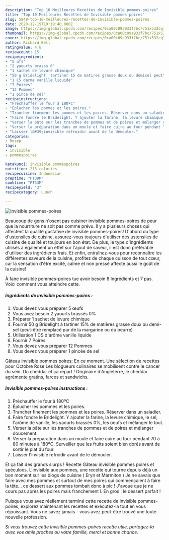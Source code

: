 ```yaml
---
description: "Top 10 Meilleures Recettes de Invisible pommes-poires"
title: "Top 10 Meilleures Recettes de Invisible pommes-poires"
slug: 5948-top-10-meilleures-recettes-de-invisible-pommes-poires
date: 2020-12-19T19:19:40.080Z
image: https://img-global.cpcdn.com/recipes/0ca00c09a933f7bc/751x532cq70/invisible-pommes-poires-photo-principale-de-la-recette.jpg
thumbnail: https://img-global.cpcdn.com/recipes/0ca00c09a933f7bc/751x532cq70/invisible-pommes-poires-photo-principale-de-la-recette.jpg
cover: https://img-global.cpcdn.com/recipes/0ca00c09a933f7bc/751x532cq70/invisible-pommes-poires-photo-principale-de-la-recette.jpg
author: Richard Bell
ratingvalue: 4.8
reviewcount: 15
recipeingredient:
- "5 ufs"
- "2 yaourts brasss 0"
- "1 sachet de levure chimique"
- "50 g Bridelight  tartiner 15 de matires grasse doux ou demisel peuttre remplac par de la margarine ou du beurre"
- "1 CS darme vanille liquide"
- "7 Poires"
- "12 Pommes"
- "1 pince de sel"
recipeinstructions:
- "Préchauffer le four à 180ºC"
- "Éplucher les pommes et les poires."
- "Trancher finement les pommes et les poires. Réserver dans un saladier."
- "Faire fondre le Bridelight. Y ajouter la farine, la levure chimique, le sel, l&#39;arôme de vanille, les yaourts brassés 0%, les oeufs et mélanger le tout."
- "Verser la pâte sur les tranches de pommes et de poires et mélanger doucement."
- "Verser la préparation dans un moule et faire cuire au four pendant 70 à 80 minutes à 180ºC. Surveiller que les fruits soient bien dorés avant de sortir le plat du four."
- "Laisser l&#39;invisible refroidir avant de le démouler."
categories:
- Resep
tags:
- invisible
- pommespoires

katakunci: invisible pommespoires 
nutrition: 213 calories
recipecuisine: Indonesian
preptime: "PT39M"
cooktime: "PT53M"
recipeyield: "3"
recipecategory: Lunch

---
```



![Invisible pommes-poires](https://img-global.cpcdn.com/recipes/0ca00c09a933f7bc/751x532cq70/invisible-pommes-poires-photo-principale-de-la-recette.jpg)

Beaucoup de gens n'osent pas cuisiner invisible pommes-poires de peur que la nourriture ne soit pas comme prévu. Il y a plusieurs choses qui affectent la qualité gustative de invisible pommes-poires! D'abord du type d'ustensiles de cuisine, assurez-vous toujours d'utiliser des ustensiles de cuisine de qualité et toujours en bon état. De plus, le type d'ingrédients utilisés a également un effet sur l'ajout de saveur, il est donc préférable d'utiliser des ingrédients frais. Et enfin, entraînez-vous pour reconnaître les différentes saveurs de la cuisine, profitez de chaque cuisson de tout cœur, car la sensation d'être excité, calme et non pressé affecte aussi le goût de la cuisine!

<!--inarticleads1-->

À faire invisible pommes-poires tue avoir besoin 8 Ingrédients et 7 pas. Voici comment vous atteindre cette.

##### Ingrédients de invisible pommes-poires :

1. Vous devez vous préparer 5 œufs
1. Vous avez besoin 2 yaourts brassés 0%
1. Préparer 1 sachet de levure chimique
1. Fournir 50 g Bridelight à tartiner 15% de matières grasse doux ou demi-sel (peut-être remplacé par de la margarine ou du beurre)
1. Utilisation 1 CS d&#39;arôme vanille liquide
1. Fournir 7 Poires
1. Vous devez vous préparer 12 Pommes
1. Vous devez vous préparer 1 pincée de sel


Gâteau invisible pommes poires; En ce moment. Une sélection de recettes pour Octobre Rose Les blogueurs culinaires se mobilisent contre le cancer du sein. Du cheddar et ça repart ! Originaire d&#39;Angleterre, le cheddar agrémente gratins, farces et sandwichs. 

<!--inarticleads2-->

##### Invisible pommes-poires instructions :

1. Préchauffer le four à 180ºC
1. Éplucher les pommes et les poires.
1. Trancher finement les pommes et les poires. Réserver dans un saladier.
1. Faire fondre le Bridelight. Y ajouter la farine, la levure chimique, le sel, l&#39;arôme de vanille, les yaourts brassés 0%, les oeufs et mélanger le tout.
1. Verser la pâte sur les tranches de pommes et de poires et mélanger doucement.
1. Verser la préparation dans un moule et faire cuire au four pendant 70 à 80 minutes à 180ºC. Surveiller que les fruits soient bien dorés avant de sortir le plat du four.
1. Laisser l&#39;invisible refroidir avant de le démouler.


Et ça fait des grands slurps ! Recette Gâteau invisible pommes poires et spéculoos. L&#39;invisible aux pommes, une recette qui tourne depuis déjà un bon moment sur les blogs de cuisine ( Eryn et Marmiton ) Je ne savais que faire avec mes pommes et surtout de mes poires qui commençaient à faire la tête… ce dessert aux pommes tombait donc à pic ! J&#39;avoue que je ne cours pas après les poires mais franchement l. En gros : le dessert parfait ! 

<!--inarticleads1-->

<p>
Puisque vous avez réellement terminé cette recette de Invisible pommes-poires, explorez maintenant les recettes et exécutez-la tout en vous réjouissant. Vous ne savez jamais - vous avez peut-être trouvé une toute nouvelle profession.
</p>

<p>
<i>Si vous trouvez cette Invisible pommes-poires recette utile, partagez-la avec vos amis proches ou votre famille, merci et bonne chance.</i>
</p>
